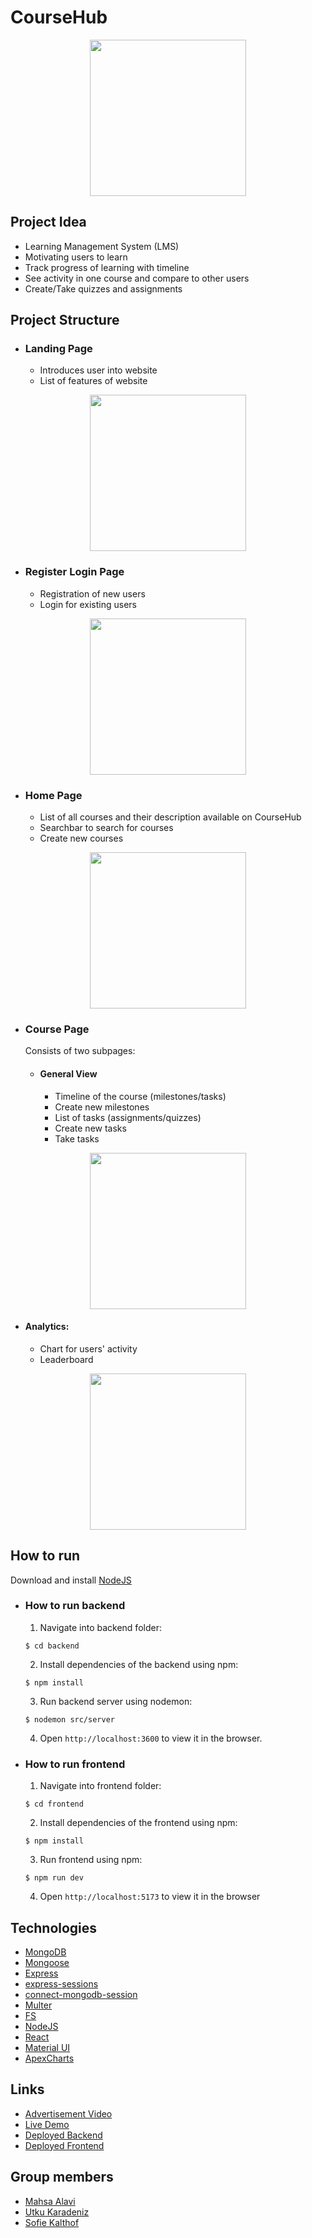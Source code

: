 # CourseHub
<p align="center">
  <img height="250px" src="https://github.com/sofiekalthof/CourseHub/assets/82824083/bbc9ee2f-2ef8-42ca-8254-fac1c39efdaa">
</p>


## Project Idea
- Learning Management System (LMS) 
- Motivating users to learn
- Track progress of learning with timeline
- See activity in one course and compare to other users
- Create/Take quizzes and assignments

## Project Structure

- ### Landing Page
  - Introduces user into website
  - List of features of website

<p align="center">
  <img height="250px" src="https://github.com/sofiekalthof/CourseHub/assets/82824083/5925232e-7873-4381-b521-ca7f8740046f">
</p>

- ### Register Login Page
  - Registration of new users
  - Login for existing users

<p align="center">
  <img height="250px" src="https://github.com/sofiekalthof/CourseHub/assets/82824083/a1438668-99ca-4d40-a7b2-b11d30cd396b">
</p>

- ### Home Page
  - List of all courses and their description available on CourseHub
  - Searchbar to search for courses
  - Create new courses

<p align="center">
  <img height="250px" src="https://github.com/sofiekalthof/CourseHub/assets/82824083/4f0a27de-98b7-4539-a894-3f2fe53b3468">
</p>


- ### Course Page
  Consists of two subpages:
  
  - #### General View
    - Timeline of the course (milestones/tasks)
    - Create new milestones
    - List of tasks (assignments/quizzes)
    - Create new tasks
    - Take tasks
    
<p align="center">
  <img height="250px" src="https://github.com/sofiekalthof/CourseHub/assets/82824083/117d2f98-39a3-451d-b133-16914da4ca7f">
</p>


 - #### Analytics:
    - Chart for users' activity 
    - Leaderboard
      
<p align="center">
  <img height="250px" src="https://github.com/sofiekalthof/CourseHub/assets/82824083/29fc9f68-d27e-4dbe-b336-e55d51eaf7c2">
</p>  

## How to run
Download and install [NodeJS](https://nodejs.org/de/download/)
- ### How to run backend
  1. Navigate into backend folder: 
  ```
  $ cd backend
  ```
  2. Install dependencies of the backend using npm: 
  ```
  $ npm install
  ```
  3. Run backend server using nodemon:
  ```
  $ nodemon src/server
  ```
  4. Open `http://localhost:3600` to view it in the browser.

- ### How to run frontend
  1. Navigate into frontend folder: 
  ```
  $ cd frontend
  ```
  2. Install dependencies of the frontend using npm: 
  ```
  $ npm install
  ```
  3. Run frontend using npm:
  ```
  $ npm run dev
  ```
  4. Open `http://localhost:5173` to view it in the browser

## Technologies
- [MongoDB](https://www.npmjs.com/package/mongodb)
- [Mongoose](https://www.npmjs.com/package/mongoose)
- [Express](https://www.npmjs.com/package/express)
- [express-sessions](https://www.npmjs.com/package/express-session)
- [connect-mongodb-session](https://www.npmjs.com/package/connect-mongodb-session)
- [Multer](https://www.npmjs.com/package/multer)
- [FS](https://www.npmjs.com/package/fs)
- [NodeJS](https://nodejs.org/de/download/)
- [React](https://reactjs.org/docs/getting-started.html)
- [Material UI](https://material-ui.com/getting-started/installation/)
- [ApexCharts](https://apexcharts.com/docs/react-charts/)

## Links
- [Advertisement Video](https://youtu.be/4Y8YGkVlAvQ)
- [Live Demo](https://youtu.be/w5ySgMsMuqw)
- [Deployed Backend](https://backendtest-juq7.onrender.com/)
- [Deployed Frontend](https://guileless-souffle-4833ce.netlify.app/)
 

## Group members
- [Mahsa Alavi](https://github.com/mhsalavi)
- [Utku Karadeniz](https://github.com/blocksea)
- [Sofie Kalthof](https://github.com/sofiekalthof)
